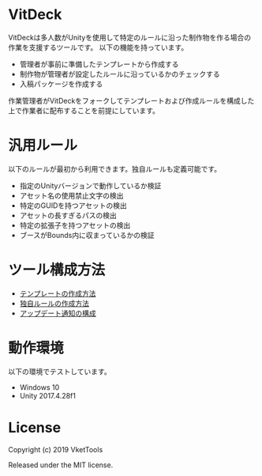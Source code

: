 # VitDeck
VitDeckは多人数がUnityを使用して特定のルールに沿った制作物を作る場合の作業を支援するツールです。
以下の機能を持っています。
- 管理者が事前に準備したテンプレートから作成する
- 制作物が管理者が設定したルールに沿っているかのチェックする
- 入稿パッケージを作成する

作業管理者がVitDeckをフォークしてテンプレートおよび作成ルールを構成した上で作業者に配布することを前提にしています。

# 汎用ルール
以下のルールが最初から利用できます。独自ルールも定義可能です。
- 指定のUnityバージョンで動作しているか検証
- アセット名の使用禁止文字の検出
- 特定のGUIDを持つアセットの検出
- アセットの長すぎるパスの検出
- 特定の拡張子を持つアセットの検出
- ブースがBounds内に収まっているかの検証

# ツール構成方法
- [テンプレートの作成方法](https://github.com/vkettools/VitDeck/wiki/MakingTemplate)
- [独自ルールの作成方法](https://github.com/vkettools/VitDeck/wiki/MakingRuleSet)
- [アップデート通知の構成](https://github.com/vkettools/VitDeck/wiki/ConfiguringUpdateNortification)

# 動作環境
以下の環境でテストしています。
- Windows 10
- Unity 2017.4.28f1

# License
Copyright (c) 2019 VketTools

Released under the MIT license.
